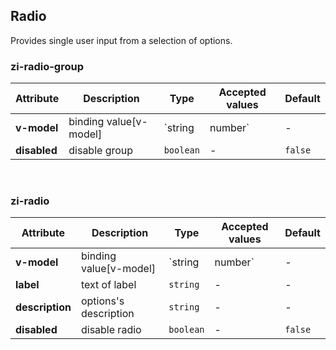 ## Radio

Provides single user input from a selection of options.

<ex-code name="ex-radio-basic"></ex-code>

<ex-code name="ex-radio-disabled"></ex-code>

<ex-code name="ex-radio-group"></ex-code>

<ex-footer edit-link="https://github.com/geist-org/vue/edit/master/docs/en-us/components/avatar.md">
<h3>zi-radio-group</h3>

| Attribute    | Description            | Type              | Accepted values | Default |
| ------------ | ---------------------- | ----------------- | --------------- | ------- |
| **v-model**  | binding value[v-model] | `string | number` | -               | -       |
| **disabled** | disable group          | `boolean`         | -               | `false` |

<br/>
<h3>zi-radio</h3>

| Attribute       | Description            | Type              | Accepted values | Default |
| --------------- | ---------------------- | ----------------- | --------------- | ------- |
| **v-model**     | binding value[v-model] | `string | number` | -               | -       |
| **label**       | text of label          | `string`          | -               | -       |
| **description** | options's description  | `string`          | -               | -       |
| **disabled**    | disable radio          | `boolean`         | -               | `false` |

</ex-footer>
